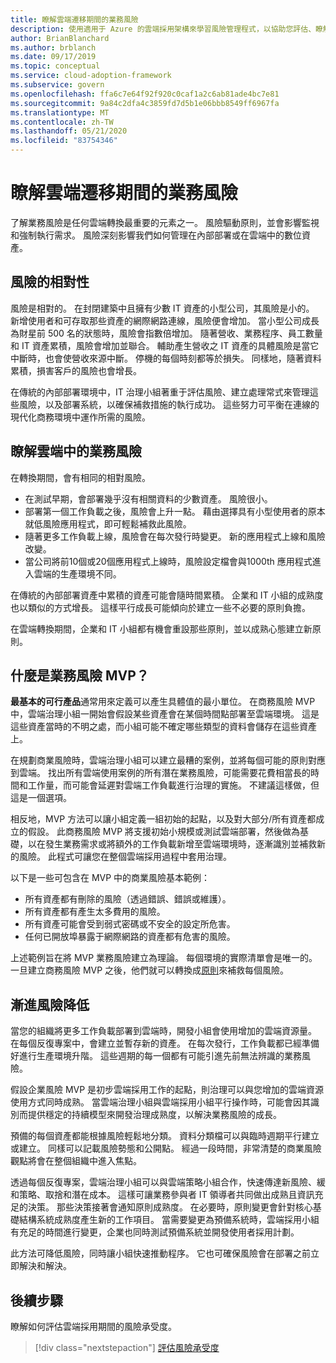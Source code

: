 ```yaml
---
title: 瞭解雲端遷移期間的業務風險
description: 使用適用于 Azure 的雲端採用架構來學習風險管理程式，以協助您評估、瞭解、平衡和補救遷移風險。
author: BrianBlanchard
ms.author: brblanch
ms.date: 09/17/2019
ms.topic: conceptual
ms.service: cloud-adoption-framework
ms.subservice: govern
ms.openlocfilehash: ffa6c7e64f92f920c0caf1a2c6ab81ade4bc7e81
ms.sourcegitcommit: 9a84c2dfa4c3859fd7d5b1e06bbb8549ff6967fa
ms.translationtype: MT
ms.contentlocale: zh-TW
ms.lasthandoff: 05/21/2020
ms.locfileid: "83754346"
---
```

<!-- markdownlint-disable MD026 -->

# <a name="understand-business-risk-during-cloud-migration"></a>瞭解雲端遷移期間的業務風險

了解業務風險是任何雲端轉換最重要的元素之一。 風險驅動原則，並會影響監視和強制執行需求。 風險深刻影響我們如何管理在內部部署或在雲端中的數位資產。

<!-- markdownlint-enable MD026 -->

## <a name="relativity-of-risk"></a>風險的相對性

風險是相對的。 在封閉建築中且擁有少數 IT 資產的小型公司，其風險是小的。 新增使用者和可存取那些資產的網際網路連線，風險便會增加。 當小型公司成長為財星前 500 名的狀態時，風險會指數倍增加。 隨著營收、業務程序、員工數量和 IT 資產累積，風險會增加並聯合。 輔助產生營收之 IT 資產的具體風險是當它中斷時，也會使營收來源中斷。 停機的每個時刻都等於損失。 同樣地，隨著資料累積，損害客戶的風險也會增長。

在傳統的內部部署環境中，IT 治理小組著重于評估風險、建立處理常式來管理這些風險，以及部署系統，以確保補救措施的執行成功。 這些努力可平衡在連線的現代化商務環境中運作所需的風險。

## <a name="understand-business-risks-in-the-cloud"></a>瞭解雲端中的業務風險

在轉換期間，會有相同的相對風險。

- 在測試早期，會部署幾乎沒有相關資料的少數資產。 風險很小。
- 部署第一個工作負載之後，風險會上升一點。 藉由選擇具有小型使用者的原本就低風險應用程式，即可輕鬆補救此風險。
- 隨著更多工作負載上線，風險會在每次發行時變更。 新的應用程式上線和風險改變。
- 當公司將前10個或20個應用程式上線時，風險設定檔會與1000th 應用程式進入雲端的生產環境不同。

在傳統的內部部署資產中累積的資產可能會隨時間累積。 企業和 IT 小組的成熟度也以類似的方式增長。 這樣平行成長可能傾向於建立一些不必要的原則負擔。

在雲端轉換期間，企業和 IT 小組都有機會重設那些原則，並以成熟心態建立新原則。

<!-- markdownlint-disable MD026 -->

## <a name="what-is-a-business-risk-mvp"></a>什麼是業務風險 MVP？

**最基本的可行產品**通常用來定義可以產生具體值的最小單位。 在商務風險 MVP 中，雲端治理小組一開始會假設某些資產會在某個時間點部署至雲端環境。 這是這些資產當時的不明之處，而小組可能不確定哪些類型的資料會儲存在這些資產上。

在規劃商業風險時，雲端治理小組可以建立最糟的案例，並將每個可能的原則對應到雲端。 找出所有雲端使用案例的所有潛在業務風險，可能需要花費相當長的時間和工作量，而可能會延遲對雲端工作負載進行治理的實施。 不建議這樣做，但這是一個選項。

相反地，MVP 方法可以讓小組定義一組初始的起點，以及對大部分/所有資產都成立的假設。 此商務風險 MVP 將支援初始小規模或測試雲端部署，然後做為基礎，以在發生業務需求或將額外的工作負載新增至雲端環境時，逐漸識別並補救新的風險。 此程式可讓您在整個雲端採用過程中套用治理。

以下是一些可包含在 MVP 中的商業風險基本範例：

- 所有資產都有刪除的風險（透過錯誤、錯誤或維護）。
- 所有資產都有產生太多費用的風險。
- 所有資產可能會受到弱式密碼或不安全的設定所危害。
- 任何已開放埠暴露于網際網路的資產都有危害的風險。

上述範例旨在將 MVP 業務風險建立為理論。 每個環境的實際清單會是唯一的。
一旦建立商務風險 MVP 之後，他們就可以轉換成[原則](./index.md)來補救每個風險。

<!-- markdownlint-enable MD026 -->

## <a name="incremental-risk-mitigation"></a>漸進風險降低

當您的組織將更多工作負載部署到雲端時，開發小組會使用增加的雲端資源量。 在每個反復專案中，會建立並暫存新的資產。 在每次發行，工作負載都已經準備好進行生產環境升階。 這些週期的每一個都有可能引進先前無法辨識的業務風險。

假設企業風險 MVP 是初步雲端採用工作的起點，則治理可以與您增加的雲端資源使用方式同時成熟。 當雲端治理小組與雲端採用小組平行操作時，可能會因其識別而提供穩定的持續模型來開發治理成熟度，以解決業務風險的成長。

預備的每個資產都能根據風險輕鬆地分類。 資料分類檔可以與臨時週期平行建立或建立。 同樣可以記載風險勢態和公開點。 經過一段時間，非常清楚的商業風險觀點將會在整個組織中進入焦點。

透過每個反復專案，雲端治理小組可以與雲端策略小組合作，快速傳達新風險、緩和策略、取捨和潛在成本。 這樣可讓業務參與者 IT 領導者共同做出成熟且資訊充足的決策。 那些決策接著會通知原則成熟度。 在必要時，原則變更會針對核心基礎結構系統成熟度產生新的工作項目。 當需要變更為預備系統時，雲端採用小組有充足的時間進行變更，企業也同時測試預備系統並開發使用者採用計劃。

此方法可降低風險，同時讓小組快速推動程序。 它也可確保風險會在部署之前立即解決和解決。

## <a name="next-steps"></a>後續步驟

瞭解如何評估雲端採用期間的風險承受度。

> [!div class="nextstepaction"]
> [評估風險承受度](./risk-tolerance.md)
